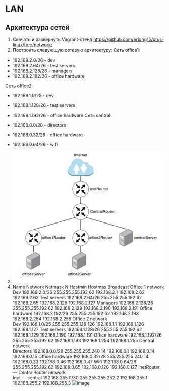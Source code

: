 # LAN
## Архитектура сетей 
1. Скачать и развернуть Vagrant-стенд https://github.com/erlong15/otus-linux/tree/network;
2. Построить следующую сетевую архитектуру:
Сеть office1:

* 192.168.2.0/26 - dev
* 192.168.2.64/26 - test servers
* 192.168.2.128/26 - managers
* 192.168.2.192/26 - office hardware
  
Сеть office2:

* 192.168.1.0/25 - dev
* 192.168.1.128/26 - test servers
* 192.168.1.192/26 - office hardware
Сеть central:

* 192.168.0.0/28 - directors
* 192.168.0.32/28 - office hardware
* 192.168.0.64/26 - wifi
3. ![alt text](./Pictures/1.png)
4. Name 	Network	Netmask	N	Hostmin	Hostmax	Broadcast
Office 1 network						
Dev	192.168.2.0/26	255.255.255.192	62	192.168.2.1	192.168.2.62	192.168.2.63
Test servers 	192.168.2.64/26	255.255.255.192	62	192.168.2.65	192.168.2.126	192.168.2.127
Managers	192.168.2.128/26	255.255.255.192	62	192.168.2.129	192.168.2.190	192.168.2.191
Office hardware 	192.168.2.192/26	255.255.255.192	62	192.168.2.193	192.168.2.254	192.168.2.255
Office 2 network						
Dev	192.168.1.0/25	255.255.255.128	126	192.168.1.1	192.168.1.126	192.168.1.127
Test servers 	192.168.1.128/26	255.255.255.192	62	192.168.1.129	192.168.1.190	192.168.1.191
Office hardware 	192.168.1.192/26	255.255.255.192	62	192.168.1.193	192.168.1.254	192.168.1.255
Central network						
Directors	192.168.0.0/28	255.255.255.240	14	192.168.0.1	192.168.0.14	192.168.0.15
Office hardware	192.168.0.32/28	255.255.255.240	14	192.168.0.33	192.168.0.46	192.168.0.47
Wifi	192.168.0.64/26	255.255.255.192	62	192.168.0.65	192.168.0.126	192.168.0.127
InetRouter — CentralRouter network						
Inet — central	192.168.255.0/30	255.255.255.252	2	192.168.255.1	192.168.255.2	192.168.255.3
![image](https://github.com/user-attachments/assets/b6d191bd-6fa3-432f-882d-d4363573e479)

